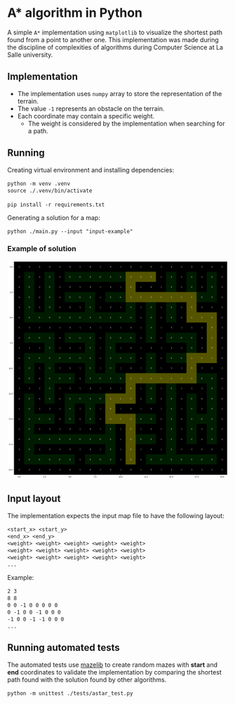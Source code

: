 # A* algorithm in Python

A simple `A*` implementation using `matplotlib` to visualize the shortest path found from a point to another one.
This implementation was made during the discipline of complexities of algorithms during Computer Science at La Salle university.


## Implementation

- The implementation uses `numpy` array to store the representation of the terrain.
- The value `-1` represents an obstacle on the terrain.
- Each coordinate may contain a specific weight.
  - The weight is considered by the implementation when searching for a path.


## Running

Creating virtual environment and installing dependencies:

```shell
python -m venv .venv
source ./.venv/bin/activate

pip install -r requirements.txt
```

Generating a solution for a map:

```shell
python ./main.py --input "input-example"
```

### Example of solution

![](./docs/solution.png)


## Input layout

The implementation expects the input map file to have the following layout:

```text
<start_x> <start_y>
<end_x> <end_y>
<weight> <weight> <weight> <weight> <weight>
<weight> <weight> <weight> <weight> <weight>
<weight> <weight> <weight> <weight> <weight>
...
```

Example:

```text
2 3
8 8
0 0 -1 0 0 0 0 0
0 -1 0 0 -1 0 0 0
-1 0 0 -1 -1 0 0 0
...
```

## Running automated tests

The automated tests use [mazelib](https://github.com/john-science/mazelib) to create random mazes with **start** and **end** coordinates to validate the implementation by comparing the shortest path found with the solution found by other algorithms.

```shell
python -m unittest ./tests/astar_test.py
```